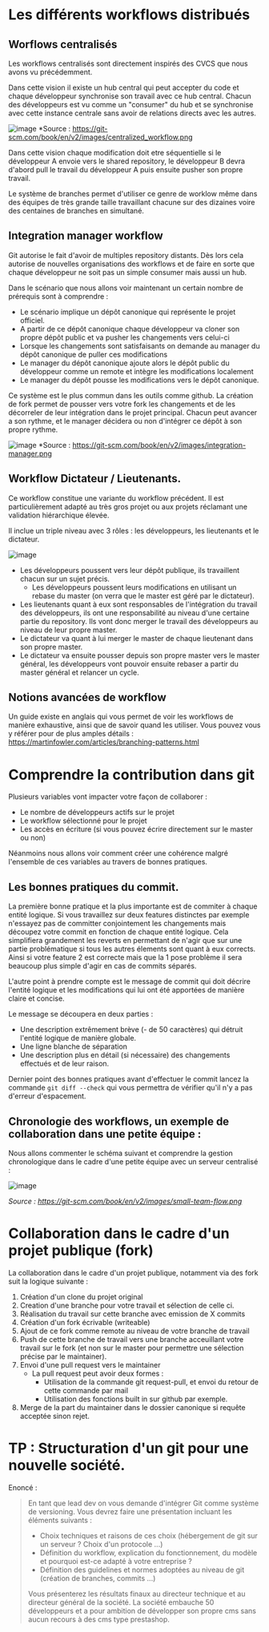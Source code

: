 # Les différents workflows distribués

## Worflows centralisés

Les workflows centralisés sont directement inspirés des CVCS que nous avons vu précédemment. 

Dans cette vision il existe un hub central qui peut accepter du code et chaque développeur synchronise son travail avec ce hub central. Chacun des développeurs est vu comme un "consumer" du hub et se synchronise avec cette instance centrale sans avoir de relations directs avec les autres. 

![image](https://git-scm.com/book/en/v2/images/centralized_workflow.png)
*Source : https://git-scm.com/book/en/v2/images/centralized_workflow.png

Dans cette vision chaque modification doit etre séquentielle si le développeur A envoie vers le shared repository, le développeur B devra d'abord pull le travail du développeur A puis ensuite pusher son propre travail.

Le système de branches permet d'utiliser ce genre de worklow même dans des équipes de très grande taille travaillant chacune sur des dizaines voire des centaines de branches en simultané. 

## Integration manager workflow

Git autorise le fait d'avoir de multiples repository distants. Dès lors cela autorise de nouvelles organisations des workflows et de faire en sorte que chaque développeur ne soit pas un simple consumer mais aussi un hub. 

Dans le scénario que nous allons voir maintenant un certain nombre de prérequis sont à comprendre : 

- Le scénario implique un dépôt canonique qui représente le projet officiel. 
- A partir de ce dépôt canonique chaque développeur va cloner son propre dépôt public et va pusher les changements vers celui-ci
- Lorsque les changements sont satisfaisants on demande au manager du dépôt canonique de puller ces modifications
- Le manager du dépôt canonique ajoute alors le dépôt public du développeur comme un remote et intègre les modifications localement
- Le manager du dépôt pousse les modifications vers le dépôt canonique. 

Ce système est le plus commun dans les outils comme github. La création de fork permet de pousser vers votre fork les changements et de les décorreler de leur intégration dans le projet principal. Chacun peut avancer a son rythme, et le manager décidera ou non d'intégrer ce dépôt à son propre rythme. 

![image](https://git-scm.com/book/en/v2/images/integration-manager.png)
*Source : https://git-scm.com/book/en/v2/images/integration-manager.png

## Workflow Dictateur / Lieutenants. 

Ce workflow constitue une variante du workflow précédent. Il est particulièrement adapté au très gros projet ou aux projets réclamant une validation hiérarchique élevée. 

Il inclue un triple niveau avec 3 rôles : les développeurs, les lieutenants et le dictateur. 

![image](https://git-scm.com/book/en/v2/images/benevolent-dictator.png)

- Les développeurs poussent vers leur dépôt publique, ils travaillent chacun sur un sujet précis. 
  - Les développeurs poussent leurs modifications en utilisant un rebase du master (on verra que le master est géré par le dictateur). 
- Les lieutenants quant à eux sont responsables de l'intégration du travail des développeurs, ils ont une responsabilité au niveau d'une certaine partie du repository. Ils vont donc merger le travail des développeurs au niveau de leur propre master.
- Le dictateur va quant à lui merger le master de chaque lieutenant dans son propre master.
- Le dictateur va ensuite pousser depuis son propre master vers le master général, les développeurs vont pouvoir ensuite rebaser a partir du master général et relancer un cycle. 

## Notions avancées de workflow

Un guide existe en anglais qui vous permet de voir les workflows de manière exhaustive, ainsi que de savoir quand les utiliser. Vous pouvez vous y référer pour de plus amples détails : https://martinfowler.com/articles/branching-patterns.html


# Comprendre la contribution dans git

Plusieurs variables vont impacter votre façon de collaborer : 

- Le nombre de développeurs actifs sur le projet
- Le workflow sélectionné pour le projet
- Les accès en écriture (si vous pouvez écrire directement sur le master ou non)

Néanmoins nous allons voir comment créer une cohérence malgré l'ensemble de ces variables au travers de bonnes pratiques. 

## Les bonnes pratiques du commit. 

La première bonne pratique et la plus importante est de commiter à chaque entité logique. Si vous travaillez sur deux features distinctes par exemple n'essayez pas de committer conjointement les changements mais découpez votre commit en fonction de chaque entité logique. Cela simplifiera grandement les reverts en permettant de n'agir que sur une partie problématique si tous les autres élements sont quant à eux corrects. Ainsi si votre feature 2 est correcte mais que la 1 pose problème il sera beaucoup plus simple d'agir en cas de commits séparés. 

L'autre point à prendre compte est le message de commit qui doit décrire l'entité logique et les modifications qui lui ont été apportées de manière claire et concise. 

Le message se découpera en deux parties :
- Une description extrêmement brève (- de 50 caractères) qui détruit l'entité logique de manière globale.
- Une ligne blanche de séparation
- Une description plus en détail (si nécessaire) des changements effectués et de leur raison. 

Dernier point des bonnes pratiques avant d'effectuer le commit lancez la commande `git diff --check` qui vous permettra de vérifier qu'il n'y a pas d'erreur d'espacement. 

## Chronologie des workflows, un exemple de collaboration dans une petite équipe : 

Nous allons commenter le schéma suivant et comprendre la gestion chronologique dans le cadre d'une petite équipe avec un serveur centralisé :

![image](https://git-scm.com/book/en/v2/images/small-team-flow.png)

*Source : https://git-scm.com/book/en/v2/images/small-team-flow.png*

# Collaboration dans le cadre d'un projet publique (fork)

La collaboration dans le cadre d'un projet publique, notamment via des fork suit la logique suivante :

1) Création d'un clone du projet original
2) Creation d'une branche pour votre travail et sélection de celle ci.
3) Réalisation du travail sur cette branche avec emission de X commits
4) Création d'un fork écrivable (writeable) 
5) Ajout de ce fork comme remote au niveau de votre branche de travail
6) Push de cette branche de travail vers une branche acceuillant votre travail sur le fork (et non sur le master pour permettre une sélection précise par le maintainer). 
7) Envoi d'une pull request vers le maintainer
   - La pull request peut avoir deux formes :
     - Utilisation de la commande git request-pull, et envoi du retour de cette commande par mail
     - Utilisation des fonctions built in sur github par exemple.
8) Merge de la part du maintainer dans le dossier canonique si requête acceptée sinon rejet.

# TP : Structuration d'un git pour une nouvelle société. 

Enoncé : 

> En tant que lead dev on vous demande d'intégrer Git comme système de versioning. Vous devrez faire une présentation incluant les éléments suivants :
> 
> - Choix techniques et raisons de ces choix (hébergement de git sur un serveur ? Choix d'un protocole ...)
> - Définition du workflow, explication du fonctionnement, du modèle et pourquoi est-ce adapté à votre entreprise ?
> - Définition des guidelines et normes adoptées au niveau de git (création de branches, commits ...)
> 
> Vous présenterez les résultats finaux au directeur technique et au directeur général de la société. La société embauche 50 développeurs et a pour ambition de développer son propre cms sans aucun recours à des cms type prestashop. 
